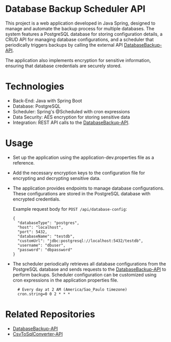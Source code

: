 # Database Backup Scheduler API

This project is a web application developed in Java Spring, designed to manage and automate the backup process for multiple databases. The system features a PostgreSQL database for storing configuration details, a CRUD API for managing database configurations, and a scheduler that periodically triggers backups by calling the external API [DatabaseBackup-API](https://github.com/Lemersom/DatabaseBackup-API).

The application also implements encryption for sensitive information, ensuring that database credentials are securely stored.

# Technologies

* Back-End: Java with Spring Boot
* Database: PostgreSQL
* Scheduler: Spring's @Scheduled with cron expressions
* Data Security: AES encryption for storing sensitive data
* Integration: REST API calls to the [DatabaseBackup-API](https://github.com/Lemersom/DatabaseBackup-API).

# Usage

* Set up the application using the application-dev.properties file as a reference.
* Add the necessary encryption keys to the configuration file for encrypting and decrypting sensitive data.

* The application provides endpoints to manage database configurations. These configurations are stored in the PostgreSQL database with encrypted credentials.

  Example request body for `POST /api/database-config`:
  ```
  {
    "databaseType": "postgres",
    "host": "localhost",
    "port": 5432,
    "databaseName": "testdb",
    "customUrl": "jdbc:postgresql://localhost:5432/testdb",
    "username": "dbuser",
    "password": "dbpassword"
  }
  ```

* The scheduler periodically retrieves all database configurations from the PostgreSQL database and sends requests to the [DatabaseBackup-API](https://github.com/Lemersom/DatabaseBackup-API) to perform backups. Scheduler configuration can be customized using cron expressions in the application properties file.
    ```
      # Every day at 2 AM (America/Sao_Paulo timezone)
      cron.string=0 0 2 * * *
    ```

# Related Repositories

* [DatabaseBackup-API](https://github.com/Lemersom/DatabaseBackup-API)
* [CsvToSqlConverter-API](https://github.com/Lemersom/CsvToSqlConverter-API)
